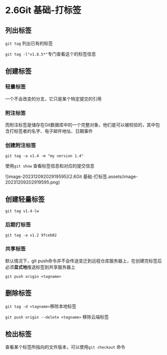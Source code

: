 # 2.6Git 基础-打标签



## 列出标签

`git tag` 列出已有的标签

`git tag -l"v1.8.5*"`专门查看这个的标签信息

## 创建标签

### 轻量标签

一个不会改变的分支，它只是某个特定提交的引用

### 附注标签

而附注标签是储存在Git数据库中的一个完整对象，他们是可以被校验的，其中包含打标签者的名字、电子邮件地址、日期事件



### 创建附注标签

`git tag -a v1.4 -m "my version 1.4"`

使用`git show` 查看标签信息和对应的提交信息

![image-20231209202919595](2.6Git 基础-打标签.assets/image-20231209202919595.png)

## 创建轻量标签

`git tag v1.4-lw`

### 后期打标签

`git tag -a v1.2 9fceb02`

### 共享标签

默认情况下，git push命令并不会传送变迁到远程仓库服务器上，在创建完标签后必须**显式地**推送标签到共享服务器上

`git push origin <tagname>`

## 删除标签

`git tag -d <tagname>`移除本地标签

`git push origin --delete <tagname>` 移除云端标签

## 检出标签

查看某个标签所指向的文件版本，可以使用`git checkout` 命令